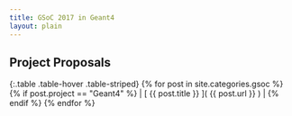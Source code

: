 ```yaml
---
title: GSoC 2017 in Geant4
layout: plain
---
```


## Project Proposals

{:.table .table-hover .table-striped}
{% for post in site.categories.gsoc %}{% if post.project == "Geant4" %} | [ {{ post.title }} ]( {{ post.url }} ) | {% endif %} 
{% endfor %}